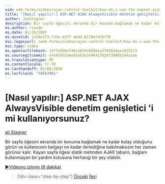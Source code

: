 ```yaml
---
uid: web-forms/videos/ajax-control-toolkit/how-do-i-use-the-aspnet-ajax-alwaysvisible-control-extender
title: "[Nasıl yapılır:] ASP.NET AJAX AlwaysVisible denetim genişletici 'i mi kullanıyorsunuz? | Microsoft Docs"
author: JoeStagner
description: Bir sayfa öğesini ekranda bir konuma bağlamak ne kadar kolay olduğunu görün ve kullanıcının belgeyi ne kadar ilerlediğine bakılmaksızın her zaman görünür kalır. ...
ms.author: riande
ms.date: 01/26/2007
ms.assetid: 1126e173-733e-437f-abdd-81784f47b7f0
msc.legacyurl: /web-forms/videos/ajax-control-toolkit/how-do-i-use-the-aspnet-ajax-alwaysvisible-control-extender
msc.type: video
ms.openlocfilehash: 147fe5b0e749ce8f0c8096ea3f4583daac0255c3
ms.sourcegitcommit: e7e91932a6e91a63e2e46417626f39d6b244a3ab
ms.translationtype: MT
ms.contentlocale: tr-TR
ms.lasthandoff: 03/06/2020
ms.locfileid: "78563961"
---
```

# <a name="how-do-i-use-the-aspnet-ajax-alwaysvisible-control-extender"></a>[Nasıl yapılır:] ASP.NET AJAX AlwaysVisible denetim genişletici 'i mi kullanıyorsunuz?

[ali Stagner](https://github.com/JoeStagner)

Bir sayfa öğesini ekranda bir konuma bağlamak ne kadar kolay olduğunu görün ve kullanıcının belgeyi ne kadar ilerlediğine bakılmaksızın her zaman görünür kalır. Kayan sayfa öğesi statik metinden AJAX tabanlı, bağlam kullanmayan bir yardım kutusuna herhangi bir şey olabilir.

[&#9654;Videoyu izleyin (6 dakika)](https://channel9.msdn.com/Blogs/ASP-NET-Site-Videos/how-do-i-use-the-aspnet-ajax-alwaysvisible-control-extender)

> [!div class="step-by-step"]
> [Önceki](how-do-i-use-the-aspnet-ajax-modalpopup-extender-control.md)
> [İleri](how-do-i-use-the-aspnet-ajax-accordion-control.md)
